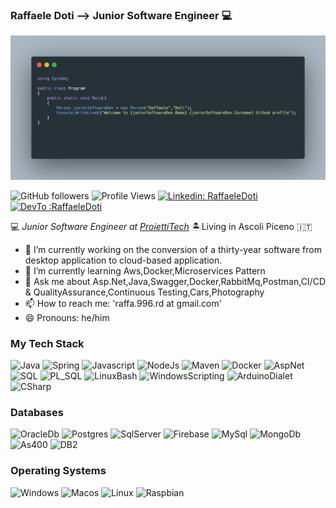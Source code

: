 ### Raffaele Doti --> Junior Software Engineer :computer:

![Raffaele-Doti](https://github.com/Raffaele-Doti/Raffaele-Doti/blob/master/profile.png "Raffaele-Doti")


![GitHub followers](https://img.shields.io/github/followers/Raffaele-Doti?label=Follow&style=social)
![Profile Views](https://gpvc.arturio.dev/Raffaele-Doti)
[![Linkedin: RaffaeleDoti](https://img.shields.io/badge/-RaffaeleDoti-blue?style=flat-square&logo=Linkedin&logoColor=white&link=https://www.linkedin.com/in/raffaele-doti-490358162/)](https://www.linkedin.com/in/raffaele-doti-490358162/)
[![DevTo :RaffaeleDoti](http://img.shields.io/badge/-RaffaeleDoti-black?style=flat-square&logo=dev.to)](https://dev.to/raffaeledoti)


:computer: _Junior Software Engineer at [ProiettiTech](http://www.proietti.it/)_ :desert_island:Living in Ascoli Piceno :it:


- 🔭 I’m currently working on the conversion of a thirty-year software from desktop application to cloud-based application.
- 🌱 I’m currently learning Aws,Docker,Microservices Pattern
- 💬 Ask me about Asp.Net,Java,Swagger,Docker,RabbitMq,Postman,CI/CD & QualityAssurance,Continuous Testing,Cars,Photography
- 📫 How to reach me: 'raffa.996.rd at gmail.com'
- 😄 Pronouns: he/him


### My Tech Stack 

![Java](http://img.shields.io/badge/-Java-007396?style=flat-square&logo=java&logoColor=ffffff)
![Spring](http://img.shields.io/badge/-Spring-6DB33F?style=flat-square&logo=spring&logoColor=ffffff)
![Javascript](http://img.shields.io/badge/-Javascript-black?style=flat-square&logo=javascript)
![NodeJs](http://img.shields.io/badge/-NodeJs-green?style=flat-square&logo=node.js)
![Maven](http://img.shields.io/badge/-Maven-1565c0?style=flat-square&logo=apache-maven)
![Docker](https://img.shields.io/badge/-Docker-black?style=flat-square&logo=docker)
![AspNet](http://img.shields.io/badge/-Asp.Net-purple?style=flat-square)
![SQL](http://img.shields.io/badge/-SQL-gray?style=flat-square)
![PL_SQL](http://img.shields.io/badge/-PL_SQL-cyan?style=flat-square)
![LinuxBash](http://img.shields.io/badge/-LinuxBash-33FF6D?style=flat-square&logo=gnu-bash)
![WindowsScripting](http://img.shields.io/badge/-WindowsScripting-FF6A0B?style=flat-square)
![ArduinoDialet](http://img.shields.io/badge/-ArduinoDialet-0BABFF?style=flat-square)
![CSharp](https://img.shields.io/badge/-CSharp-green?style=flat-square&logo=c-sharp)

### Databases

![OracleDb](http://img.shields.io/badge/-Oracle-orange?style=flat-square&logo=oracle)
![Postgres](http://img.shields.io/badge/-PostgreSQL-purple?style=flat-square&logo=postgresql)
![SqlServer](http://img.shields.io/badge/-SqlServer-red?style=flat-square&logo=microsoft-sql-server)
![Firebase](http://img.shields.io/badge/-Firebase-green?style=flat-square&logo=firebase)
![MySql](http://img.shields.io/badge/-MySql-yellow?style=flat-square&logo=mysql)
![MongoDb](http://img.shields.io/badge/-MongoDb-47A248?style=flat-square&logo=mongoDb&logoColor=white)
![As400](http://img.shields.io/badge/-AS400-054ADA?style=flat-square&logo=ibm&logoColor=white)
![DB2](http://img.shields.io/badge/-DB2-orange?style=flat-square)

### Operating Systems 

![Windows](http://img.shields.io/badge/-Windows-007396?style=flat-square&logo=windows&logoColor=ffffff)
![Macos](http://img.shields.io/badge/-MacOs-gray?style=flat-square)
![Linux](http://img.shields.io/badge/-Linux-red?style=flat-square&logo=linux)
![Raspbian](http://img.shields.io/badge/-Raspbian-green?style=flat-square)

<!--
**Raffaele-Doti/Raffaele-Doti** is a ✨ _special_ ✨ repository because its `README.md` (this file) appears on your GitHub profile


Here are some ideas to get you started:

- 🔭 I’m currently working on ...
- 🌱 I’m currently learning ...
- 👯 I’m looking to collaborate on ...
- 🤔 I’m looking for help with ...
- 💬 Ask me about ...
- 📫 How to reach me: ...
- 😄 Pronouns: ...
- ⚡ Fun fact: ...
-->
